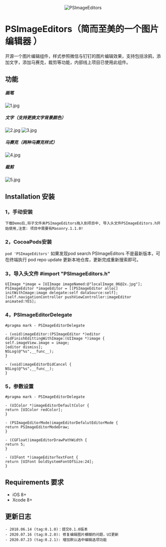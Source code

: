 <p align="center" >
<img src="https://upload-images.jianshu.io/upload_images/4490624-904c1ed2a18ab850.png?imageMogr2/auto-orient/strip%7CimageView2/2/w/1240" alt="PSImageEditors" title="PSImageEditors">
</p>

# PSImageEditors（简而至美的一个图片编辑器 ）
开源一个图片编辑组件，样式参照微信与钉钉的图片编辑效果，支持包括涂鸦，添加文字，添加马赛克，裁剪等功能，内部线上项目已使用此组件。

## 功能
##### 画笔
![1.jpg](https://upload-images.jianshu.io/upload_images/4490624-933bcfcb7fa9568d.jpg?imageMogr2/auto-orient/strip%7CimageView2/2/w/1240)

##### 文字（支持更换文字背景颜色）
![2.jpg](https://upload-images.jianshu.io/upload_images/4490624-11568807eed88d2c.jpg?imageMogr2/auto-orient/strip%7CimageView2/2/w/1240)
![3.jpg](https://upload-images.jianshu.io/upload_images/4490624-a81108912887243d.jpg?imageMogr2/auto-orient/strip%7CimageView2/2/w/1240)

##### 马赛克（两种马赛克样式）
![4.jpg](https://upload-images.jianshu.io/upload_images/4490624-230458e6f237b8e3.jpg?imageMogr2/auto-orient/strip%7CimageView2/2/w/1240)

##### 裁剪
![5.jpg](https://upload-images.jianshu.io/upload_images/4490624-72123212cd454a56.jpg?imageMogr2/auto-orient/strip%7CimageView2/2/w/1240)

## Installation 安装
### 1，手动安装
`下载Demo后,将子文件夹PSImageEditors拖入到项目中, 导入头文件PSImageEditors.h开始使用,注意: 项目中需要有Masonry.1.1.0!`
### 2，CocoaPods安装
`pod 'PSImageEditors'`
如果发现pod search PSImageEditors 不是最新版本，可在终端执行 pod repo update 更新本地仓库，更新完成重新搜索即可。

### 3，导入头文件 #import "PSImageEditors.h"

````
UIImage *image = [UIImage imageNamed:@"localImage_06@2x.jpg"];
PSImageEditor *imageEditor = [[PSImageEditor alloc] initWithImage:image delegate:self dataSource:self];
[self.navigationController pushViewController:imageEditor animated:YES];
````

### 4，PSImageEditorDelegate
````
#pragma mark - PSImageEditorDelegate

- (void)imageEditor:(PSImageEditor *)editor didFinishEdittingWithImage:(UIImage *)image {
self.imageView.image = image;
[editor dismiss];
NSLog(@"%s",__func__);
}

- (void)imageEditorDidCancel {
NSLog(@"%s",__func__);
}
````

### 5，参数设置
````
#pragma mark - PSImageEditorDelegate

- (UIColor *)imageEditorDefaultColor {
return [UIColor redColor];
}

- (PSImageEditorMode)imageEditorDefalutEditorMode {
return PSImageEditorModeDraw;
}

- (CGFloat)imageEditorDrawPathWidth {
return 5;
}

- (UIFont *)imageEditorTextFont {
return [UIFont boldSystemFontOfSize:24];
}
````


## Requirements 要求
* iOS 8+
* Xcode 8+

## 更新日志
```
- 2018.06.14 (tag:0.1.0)：提交0.1.0版本
- 2020.07.16 (tag:0.2.0): 修复编辑图片模糊的问题，UI更新
- 2020.07.23 (tag:0.2.1): 增加默认选中编辑选项功能
```

